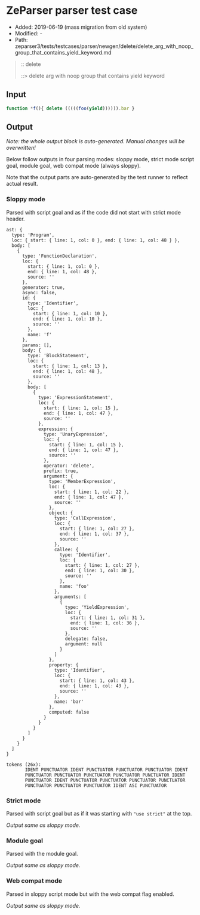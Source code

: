 # ZeParser parser test case

- Added: 2019-06-19 (mass migration from old system)
- Modified: -
- Path: zeparser3/tests/testcases/parser/newgen/delete/delete_arg_with_noop_group_that_contains_yield_keyword.md

> :: delete
>
> ::> delete arg with noop group that contains yield keyword

## Input

`````js
function *f(){ delete (((((foo(yield)))))).bar }
`````

## Output

_Note: the whole output block is auto-generated. Manual changes will be overwritten!_

Below follow outputs in four parsing modes: sloppy mode, strict mode script goal, module goal, web compat mode (always sloppy).

Note that the output parts are auto-generated by the test runner to reflect actual result.

### Sloppy mode

Parsed with script goal and as if the code did not start with strict mode header.

`````
ast: {
  type: 'Program',
  loc: { start: { line: 1, col: 0 }, end: { line: 1, col: 48 } },
  body: [
    {
      type: 'FunctionDeclaration',
      loc: {
        start: { line: 1, col: 0 },
        end: { line: 1, col: 48 },
        source: ''
      },
      generator: true,
      async: false,
      id: {
        type: 'Identifier',
        loc: {
          start: { line: 1, col: 10 },
          end: { line: 1, col: 10 },
          source: ''
        },
        name: 'f'
      },
      params: [],
      body: {
        type: 'BlockStatement',
        loc: {
          start: { line: 1, col: 13 },
          end: { line: 1, col: 48 },
          source: ''
        },
        body: [
          {
            type: 'ExpressionStatement',
            loc: {
              start: { line: 1, col: 15 },
              end: { line: 1, col: 47 },
              source: ''
            },
            expression: {
              type: 'UnaryExpression',
              loc: {
                start: { line: 1, col: 15 },
                end: { line: 1, col: 47 },
                source: ''
              },
              operator: 'delete',
              prefix: true,
              argument: {
                type: 'MemberExpression',
                loc: {
                  start: { line: 1, col: 22 },
                  end: { line: 1, col: 47 },
                  source: ''
                },
                object: {
                  type: 'CallExpression',
                  loc: {
                    start: { line: 1, col: 27 },
                    end: { line: 1, col: 37 },
                    source: ''
                  },
                  callee: {
                    type: 'Identifier',
                    loc: {
                      start: { line: 1, col: 27 },
                      end: { line: 1, col: 30 },
                      source: ''
                    },
                    name: 'foo'
                  },
                  arguments: [
                    {
                      type: 'YieldExpression',
                      loc: {
                        start: { line: 1, col: 31 },
                        end: { line: 1, col: 36 },
                        source: ''
                      },
                      delegate: false,
                      argument: null
                    }
                  ]
                },
                property: {
                  type: 'Identifier',
                  loc: {
                    start: { line: 1, col: 43 },
                    end: { line: 1, col: 43 },
                    source: ''
                  },
                  name: 'bar'
                },
                computed: false
              }
            }
          }
        ]
      }
    }
  ]
}

tokens (26x):
       IDENT PUNCTUATOR IDENT PUNCTUATOR PUNCTUATOR PUNCTUATOR IDENT
       PUNCTUATOR PUNCTUATOR PUNCTUATOR PUNCTUATOR PUNCTUATOR IDENT
       PUNCTUATOR IDENT PUNCTUATOR PUNCTUATOR PUNCTUATOR PUNCTUATOR
       PUNCTUATOR PUNCTUATOR PUNCTUATOR IDENT ASI PUNCTUATOR
`````

### Strict mode

Parsed with script goal but as if it was starting with `"use strict"` at the top.

_Output same as sloppy mode._

### Module goal

Parsed with the module goal.

_Output same as sloppy mode._

### Web compat mode

Parsed in sloppy script mode but with the web compat flag enabled.

_Output same as sloppy mode._
